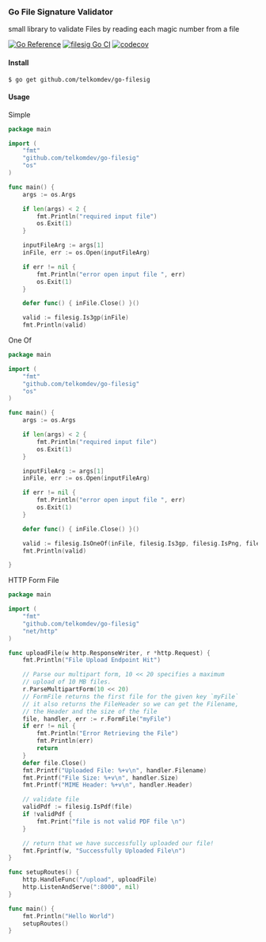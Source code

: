 ### Go File Signature Validator

small library to validate Files by reading each magic number from a file

[![Go Reference](https://pkg.go.dev/badge/github.com/telkomdev/go-filesig.svg)](https://pkg.go.dev/github.com/telkomdev/go-filesig)
[![filesig Go CI](https://github.com/telkomdev/go-filesig/actions/workflows/ci.yml/badge.svg)](https://github.com/telkomdev/go-filesig/actions/workflows/ci.yml)
[![codecov](https://codecov.io/gh/lutfailham96/go-filesig/branch/main/graph/badge.svg?token=9HD3Y6LG9Q)](https://codecov.io/gh/lutfailham96/go-filesig)

#### Install

```shell
$ go get github.com/telkomdev/go-filesig
```

#### Usage

Simple

```go
package main

import (
	"fmt"
	"github.com/telkomdev/go-filesig"
	"os"
)

func main() {
	args := os.Args

	if len(args) < 2 {
		fmt.Println("required input file")
		os.Exit(1)
	}

	inputFileArg := args[1]
	inFile, err := os.Open(inputFileArg)

	if err != nil {
		fmt.Println("error open input file ", err)
		os.Exit(1)
	}

	defer func() { inFile.Close() }()

	valid := filesig.Is3gp(inFile)
	fmt.Println(valid)
```

One Of
```go
package main

import (
	"fmt"
	"github.com/telkomdev/go-filesig"
	"os"
)

func main() {
	args := os.Args

	if len(args) < 2 {
		fmt.Println("required input file")
		os.Exit(1)
	}

	inputFileArg := args[1]
	inFile, err := os.Open(inputFileArg)

	if err != nil {
		fmt.Println("error open input file ", err)
		os.Exit(1)
	}

	defer func() { inFile.Close() }()

	valid := filesig.IsOneOf(inFile, filesig.Is3gp, filesig.IsPng, filesig.IsJpeg)
	fmt.Println(valid)

}

```

HTTP Form File
```go
package main

import (
	"fmt"
	"github.com/telkomdev/go-filesig"
	"net/http"
)

func uploadFile(w http.ResponseWriter, r *http.Request) {
	fmt.Println("File Upload Endpoint Hit")

	// Parse our multipart form, 10 << 20 specifies a maximum
	// upload of 10 MB files.
	r.ParseMultipartForm(10 << 20)
	// FormFile returns the first file for the given key `myFile`
	// it also returns the FileHeader so we can get the Filename,
	// the Header and the size of the file
	file, handler, err := r.FormFile("myFile")
	if err != nil {
		fmt.Println("Error Retrieving the File")
		fmt.Println(err)
		return
	}
	defer file.Close()
	fmt.Printf("Uploaded File: %+v\n", handler.Filename)
	fmt.Printf("File Size: %+v\n", handler.Size)
	fmt.Printf("MIME Header: %+v\n", handler.Header)

	// validate file
	validPdf := filesig.IsPdf(file)
	if !validPdf {
		fmt.Print("file is not valid PDF file \n")
	}

	// return that we have successfully uploaded our file!
	fmt.Fprintf(w, "Successfully Uploaded File\n")
}

func setupRoutes() {
	http.HandleFunc("/upload", uploadFile)
	http.ListenAndServe(":8000", nil)
}

func main() {
	fmt.Println("Hello World")
	setupRoutes()
}

```
